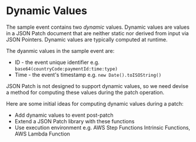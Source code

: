 # Dynamic Values

The sample event contains two _dynamic_ values. Dynamic values are values in a JSON Patch document that are neither static nor derived from input via JSON Pointers. Dynamic values are typically computed at runtime.

The dyanmic values in the sample event are:

- ID - the event unique identifier e.g. `base64(countryCode:paymentId:time:type)`
- Time - the event's timestamp e.g. `new Date().toISOString()`

JSON Patch is not designed to support dynamic values, so we need devise a method for computing these values during the patch operation.

Here are some initial ideas for computing dynamic values during a patch:

- Add dynamic values to event post-patch
- Extend a JSON Patch library with these functions
- Use execution environment e.g. AWS Step Functions Intrinsic Functions, AWS Lambda Function
